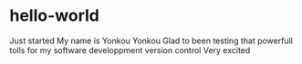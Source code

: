 # hello-world
Just started
My name is Yonkou Yonkou 
Glad to been testing that powerfull tolls for my software developpment version control 
Very excited
